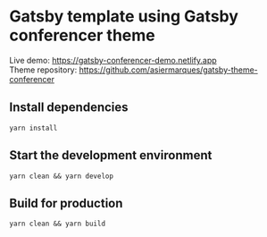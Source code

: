 # Gatsby template using Gatsby conferencer theme

Live demo: https://gatsby-conferencer-demo.netlify.app  
Theme repository: https://github.com/asiermarques/gatsby-theme-conferencer

## Install dependencies

````shell
yarn install
````

## Start the development environment

````shell
yarn clean && yarn develop
````

## Build for production

````shell
yarn clean && yarn build
````
